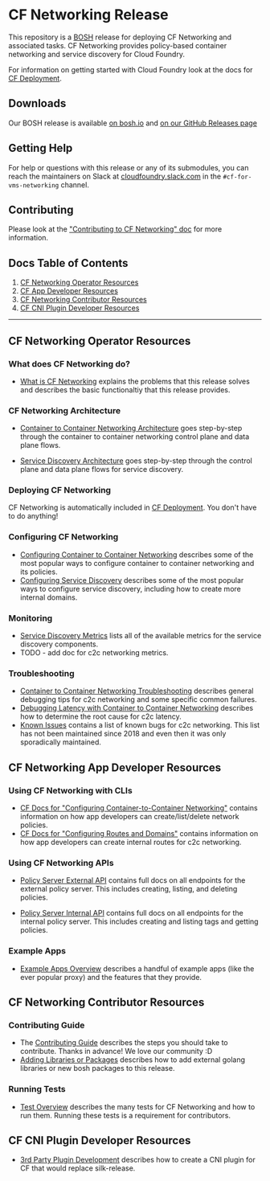# CF Networking Release

This repository is a [BOSH](https://github.com/cloudfoundry/bosh) release for deploying CF Networking and associated tasks. CF Networking provides policy-based container networking and service discovery for Cloud Foundry.

For information on getting started with Cloud Foundry look at the docs for
[CF Deployment](https://github.com/cloudfoundry/cf-deployment).

## Downloads

Our BOSH release is available [on bosh.io](http://bosh.io/releases/github.com/cloudfoundry-incubator/cf-networking-release)
  and [on our GitHub Releases page](https://github.com/cloudfoundry-incubator/cf-networking-release/releases)

## Getting Help

For help or questions with this release or any of its submodules, you can reach
the maintainers on Slack at
[cloudfoundry.slack.com](https://cloudfoundry.slack.com) in the `#cf-for-vms-networking`
channel.


## Contributing

Please look at the ["Contributing to CF Networking" doc](docs/contributing.md) for more information.

## Docs Table of Contents

1. [CF Networking Operator Resources](#cf-networking-operator-resources)
1. [CF App Developer Resources](#cf-networking-app-dev-resources)
1. [CF Networking Contributor Resources](#contributor-resources)
1. [CF CNI Plugin Developer Resources](#cni-plugin-dev-resources)

---

## <a name="cf-networking-operator-resources"></a>CF Networking Operator Resources

### <a name="what-is-cf-networking"></a>What does CF Networking do?

- [What is CF Networking](docs/what-is-cf-networking.md) explains the problems that this release solves and describes the basic functionaltiy that this release provides.

### <a name="cf-networking-architecture"></a>CF Networking Architecture

- [Container to Container Networking Architecture](docs/arch.md) goes step-by-step through the container to container networking control plane and data plane flows.

- [Service Discovery Architecture](docs/service-discovery-architecture.md) goes step-by-step through the control plane and data plane flows for service discovery.

### <a name="deploying-cf-networking"></a>Deploying CF Networking

CF Networking is automatically included in [CF Deployment](https://github.com/cloudfoundry/cf-deployment). You don't have to do anything!

### <a name="configuring-cf-networking"></a>Configuring CF Networking

- [Configuring Container to Container Networking](docs/configuring-c2c.md) describes some of the most popular ways to configure container to container networking and its policies. 
- [Configuring Service Discovery](docs/configuring-sd.md) describes some of the most popular ways to configure service discovery, including how to create more internal domains.


### <a name="monitoring-cf-networking"></a>Monitoring

- [Service Discovery Metrics](docs/service-discovery-metrics.md) lists all of the available metrics for the service discovery components.
- TODO - add doc for c2c networking metrics.

### <a name="troubleshooting-cf-networking"></a>Troubleshooting

- [Container to Container Networking Troubleshooting](docs/troubleshooting.md) describes general debugging tips for c2c networking and some specific common failures.
- [Debugging Latency with Container to Container Networking](docs/network-latency-troubleshooting.md) describes how to determine the root cause for c2c latency.
- [Known Issues](docs/known-issues.md) contains a list of known bugs for c2c networking. This list has not been maintained since 2018 and even then it was only sporadically maintained.


## <a name="cf-networking-app-dev-resources"></a>CF Networking App Developer Resources

### <a name="using-cf-networking-with-clis"></a>Using CF Networking with CLIs

- [CF Docs for "Configuring Container-to-Container Networking"](https://docs.cloudfoundry.org/devguide/deploy-apps/cf-networking.html#-create-and-manage-networking-policies
) contains information on how app developers can create/list/delete network policies.
- [CF Docs for "Configuring Routes and Domains"](https://docs.cloudfoundry.org/devguide/deploy-apps/routes-domains.html#internal-routes)
contains information on how app developers can create internal routes for c2c networking.

### <a name="using-cf-networking-apis"></a>Using CF Networking APIs

- [Policy Server External API](docs/policy-server-external-api.md) contains full docs on all endpoints for the external policy server. This includes creating, listing, and deleting policies. 

- [Policy Server Internal API](docs/policy-server-internal-api.md) contains full docs on all endpoints for the internal policy server. This includes creating and listing tags and getting policies. 

### <a name="example-apps"></a>Example Apps

- [Example Apps Overview](docs/example-apps-overview.md) describes a handful of example apps (like the ever popular proxy) and the features that they provide.


## <a name="contributor-resources"></a>CF Networking Contributor Resources
### <a name="running-tests"></a>Contributing Guide

- The [Contributing Guide](docs/contributing.md) describes the steps you should take to contribute. Thanks in advance! We love our community :D 
- [Adding Libraries or Packages](docs/adding-libraries-or-packages.md) describes how to add external golang libraries or new bosh packages to this release.
### <a name="running-tests"></a>Running Tests

- [Test Overview](docs/test-overview.md) describes the many tests for CF Networking and how to run them. Running these tests is a requirement for contributors.

## <a name="cni-plugin-dev-resources"></a>CF CNI Plugin Developer Resources

- [3rd Party Plugin Development](docs/3rd-party.md) describes how to create a CNI plugin for CF that would replace silk-release.
